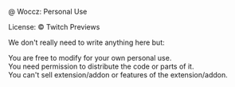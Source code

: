 @ Woccz: Personal Use

License:
  © Twitch Previews

  We don't really need to write anything here but:

  You are free to modify for your own personal use.</br>
  You need permission to distribute the code or parts of it.</br>
  You can't sell extension/addon or features of the extension/addon.

